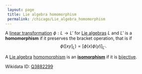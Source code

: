 ```yaml
---
 layout: page
 title: Lie algebra homomorphism
 permalink: /chicago/Lie_algebra_homomorphism
---
```


A [linear transformation](https://defsmath.github.io/DefsMath/linear_transformation) $\phi:L \to L'$ for [Lie algebras](https://defsmath.github.io/DefsMath/Lie_algebra) $L$ and $L'$ is a **homomorphism** if it preserves the bracket operation, that is if $$\phi([xy]_L) = [\phi(x)\phi(y)]_{L'}.$$

A [Lie algebra](https://defsmath.github.io/DefsMath/Lie_algebra) [homomorphism](https://defsmath.github.io/DefsMath/homomorphism) is an **[isomorphism](https://defsmath.github.io/DefsMath/isomorphism)** if it is [bijective](https://defsmath.github.io/DefsMath/bijective).

Wikidata ID: [Q3882299](https://www.wikidata.org/wiki/Q3882299)